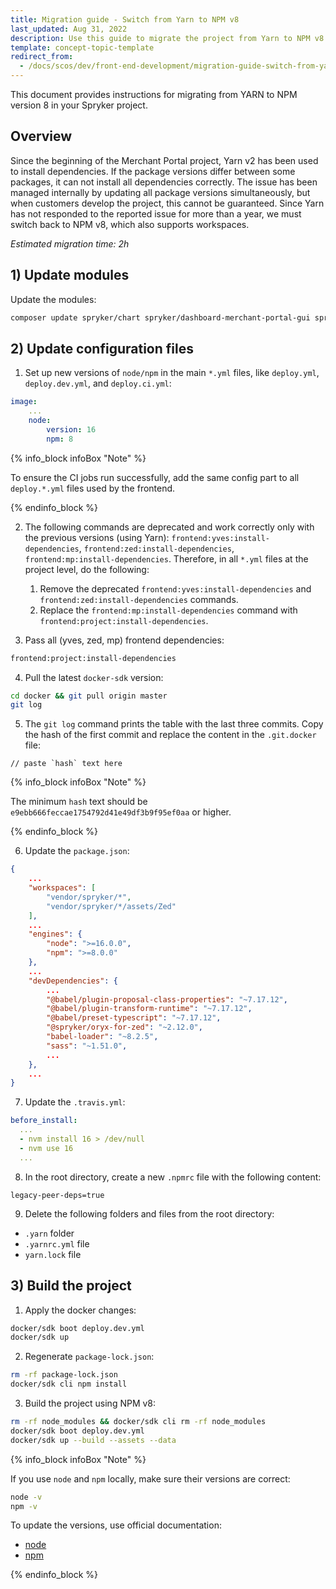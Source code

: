 ```yaml
---
title: Migration guide - Switch from Yarn to NPM v8
last_updated: Aug 31, 2022
description: Use this guide to migrate the project from Yarn to NPM v8.
template: concept-topic-template
redirect_from:
  - /docs/scos/dev/front-end-development/migration-guide-switch-from-yarn-to-npm.html
---
```


This document provides instructions for migrating from YARN to NPM version 8 in your Spryker project.

## Overview

Since the beginning of the Merchant Portal project, Yarn v2 has been used to install dependencies.
If the package versions differ between some packages, it can not install all dependencies correctly.
The issue has been managed internally by updating all package versions simultaneously, but when customers develop the project, this cannot be guaranteed.
Since Yarn has not responded to the reported issue for more than a year, we must switch back to NPM v8, which also supports workspaces.

*Estimated migration time: 2h*

## 1) Update modules

Update the modules:

```bash
composer update spryker/chart spryker/dashboard-merchant-portal-gui spryker/discount spryker/gui spryker/gui-table spryker/merchant-profile-merchant-portal-gui spryker/product-merchant-portal-gui spryker/product-offer-merchant-portal-gui spryker/product-relation-gui spryker/sales-merchant-portal-gui spryker/security-merchant-portal-gui spryker/state-machine spryker/user-merchant-portal-gui spryker/zed-ui spryker-shop/product-review-widget spryker-shop/shop-ui
```

## 2) Update configuration files

1. Set up new versions of `node/npm` in the main `*.yml` files, like `deploy.yml`, `deploy.dev.yml`, and `deploy.ci.yml`:

```yaml
image:
    ...
    node:
        version: 16
        npm: 8
```

{% info_block infoBox "Note" %}

To ensure the CI jobs run successfully, add the same config part to all `deploy.*.yml` files used by the frontend.

{% endinfo_block %}

2. The following commands are deprecated and work correctly only with the previous versions (using Yarn): `frontend:yves:install-dependencies`, `frontend:zed:install-dependencies`, `frontend:mp:install-dependencies`. Therefore, in all `*.yml` files at the project level, do the following:
   1. Remove the deprecated `frontend:yves:install-dependencies` and `frontend:zed:install-dependencies` commands.
   2. Replace the `frontend:mp:install-dependencies` command with `frontend:project:install-dependencies`.

3. Pass all (yves, zed, mp) frontend dependencies:

```bash
frontend:project:install-dependencies
```

4. Pull the latest `docker-sdk` version:

```bash
cd docker && git pull origin master
git log
```

5. The `git log` command prints the table with the last three commits. Copy the hash of the first commit and replace the content in the `.git.docker` file:

```text
// paste `hash` text here
```

{% info_block infoBox "Note" %}

The minimum `hash` text should be `e9ebb666feccae1754792d41e49df3b9f95ef0aa` or higher.

{% endinfo_block %}

6. Update the `package.json`:

```json
{
    ...
    "workspaces": [
        "vendor/spryker/*",
        "vendor/spryker/*/assets/Zed"
    ],
    ...
    "engines": {
        "node": ">=16.0.0",
        "npm": ">=8.0.0"
    },
    ...
    "devDependencies": {
        ...
        "@babel/plugin-proposal-class-properties": "~7.17.12",
        "@babel/plugin-transform-runtime": "~7.17.12",
        "@babel/preset-typescript": "~7.17.12",
        "@spryker/oryx-for-zed": "~2.12.0",
        "babel-loader": "~8.2.5",
        "sass": "~1.51.0",
        ...
    },
    ...
}
```

7. Update the `.travis.yml`:

```yaml
before_install:
  ...
  - nvm install 16 > /dev/null
  - nvm use 16
  ...
```

8. In the root directory, create a new `.npmrc` file with the following content:

```text
legacy-peer-deps=true
```

9. Delete the following folders and files from the root directory:

- `.yarn` folder
- `.yarnrc.yml` file
- `yarn.lock` file

## 3) Build the project

1. Apply the docker changes:

```bash
docker/sdk boot deploy.dev.yml
docker/sdk up
```

2. Regenerate `package-lock.json`:

```bash
rm -rf package-lock.json
docker/sdk cli npm install
```

3. Build the project using NPM v8:

```bash
rm -rf node_modules && docker/sdk cli rm -rf node_modules
docker/sdk boot deploy.dev.yml
docker/sdk up --build --assets --data
```

{% info_block infoBox "Note" %}

If you use `node` and `npm` locally, make sure their versions are correct:

```bash
node -v
npm -v
```

To update the versions, use official documentation:

- [node](https://nodejs.org/en/download/package-manager)
- [npm](https://docs.npmjs.com/try-the-latest-stable-version-of-npm)

{% endinfo_block %}
